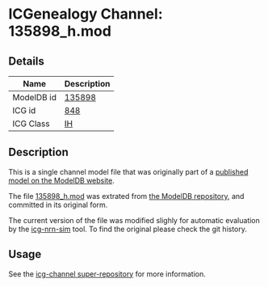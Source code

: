 # ICGenealogy Channel: 135898\_h.mod

## Details

Name | Description
---- | -----------
ModelDB id | [135898](http://senselab.med.yale.edu/ModelDB/ShowModel.cshtml?model=135898)
ICG id | [848](http://icg.neurotheory.ox.ac.uk/channels/4/848)
ICG Class | [IH](http://icg.neurotheory.ox.ac.uk/channels/4)

## Description

This is a single channel model file that was originally part of a [published model on the ModelDB website](http://senselab.med.yale.edu/ModelDB/ShowModel.cshtml?model=135898).


The file [135898\_h.mod](135898_h.mod) was extrated from [the ModelDB repository](http://senselab.med.yale.edu/ModelDB/ShowModel.cshtml?model=135898), and committed in its original form.

The current version of the file was modified slighly for automatic evaluation by the [icg-nrn-sim](https://github.com/icgenealogy/icg-nrn-sim) tool. To find the original please check the git history.


## Usage

See the [icg-channel super-repository](https://github.com/icgenealogy/icg-channels) for more information.